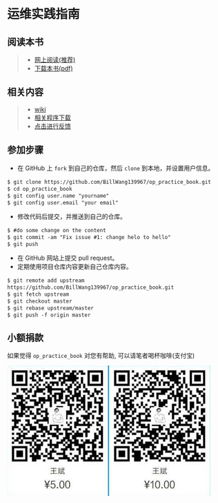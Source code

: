 # 运维实践指南

## 阅读本书

> * [网上阅读(推荐)](https://billwang139967.gitbooks.io/op_practice_book/content/)
> * [下载本书(pdf)](https://www.gitbook.com/download/pdf/book/billwang139967/op_practice_book)

## 相关内容

> * [wiki](https://github.com/BillWang139967/op_practice_book/wiki)
> * [相关程序下载](https://github.com/BillWang139967/op_practice_code)
> * [点击进行反馈](https://github.com/BillWang139967/op_practice_book/issues)

## 参加步骤

* 在 GitHub 上 `fork` 到自己的仓库，然后 `clone` 到本地，并设置用户信息。
```
$ git clone https://github.com/BillWang139967/op_practice_book.git
$ cd op_practice_book
$ git config user.name "yourname"
$ git config user.email "your email"
```
* 修改代码后提交，并推送到自己的仓库。
```
$ #do some change on the content
$ git commit -am "Fix issue #1: change helo to hello"
$ git push
```
* 在 GitHub 网站上提交 pull request。
* 定期使用项目仓库内容更新自己仓库内容。
```
$ git remote add upstream https://github.com/BillWang139967/op_practice_book.git
$ git fetch upstream
$ git checkout master
$ git rebase upstream/master
$ git push -f origin master
```

## 小额捐款

如果觉得 `op_practice_book` 对您有帮助, 可以请笔者喝杯咖啡(支付宝)

![Screenshot](images/5.jpg)

